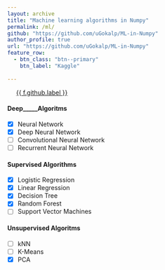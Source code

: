 ```yaml
---
layout: archive
title: "Machine learning algorithms in Numpy"
permalink: /ml/
github: "https://github.com/uGokalp/ML-in-Numpy"
author_profile: true
url: "https://github.com/uGokalp/ML-in-Numpy"
feature_row:
  - btn_class: "btn--primary"
    btn_label: "Kaggle"
    
---
```

<p><a href="https://github.com/uGokalp/ML-in-Numpy"  style="margin-left: 20px;"><i class="{{ f.github.icon | default: 'fab fa-fw fa-github' }}" ></i> {{ f.github.label }}</a></p>



#### __Deep_____Algoritms__

- [X] Neural Network
- [X] Deep Neural Network
- [ ] Convolutional Neural Network
- [ ] Recurrent Neural Network

#### __Supervised__ __Algorithms__
- [X] Logistic Regression
- [X] Linear Regression
- [X] Decision Tree
- [X] Random Forest
- [ ] Support Vector Machines

#### __Unsupervised Algoritms__

- [ ] kNN
- [ ] K-Means
- [X] PCA